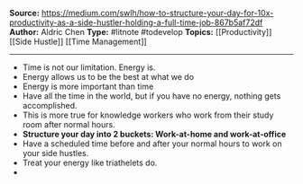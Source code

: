 **Source:** https://medium.com/swlh/how-to-structure-your-day-for-10x-productivity-as-a-side-hustler-holding-a-full-time-job-867b5af72df
**Author:** Aldric Chen
**Type:** #litnote #todevelop 
**Topics:** [[Productivity]] [[Side Hustle]] [[Time Management]]

----
- Time is not our limitation. Energy is.
- Energy allows us to be the best at what we do
- Energy is more important than time
- Have all the time in the world, but if you have no energy, nothing gets accomplished.
- This is more true for knowledge workers who work from their study room after normal hours.
- **Structure your day into 2 buckets: Work-at-home and work-at-office**
- Have a scheduled time before and after your normal hours to work on your side hustles. 
- Treat your energy like triathelets do.
- 
